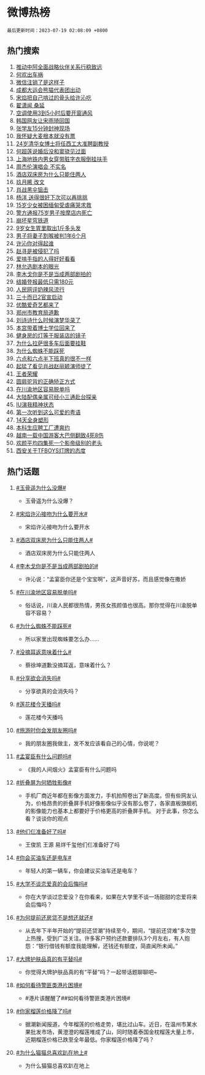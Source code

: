 # 微博热榜

`最后更新时间：2023-07-19 02:08:09 +0800`

## 热门搜索

1. [推动中阿全面战略伙伴关系行稳致远](https://m.weibo.cn/search?containerid=100103type%3D1%26t%3D10%26q%3D%23%E6%8E%A8%E5%8A%A8%E4%B8%AD%E9%98%BF%E5%85%A8%E9%9D%A2%E6%88%98%E7%95%A5%E4%BC%99%E4%BC%B4%E5%85%B3%E7%B3%BB%E8%A1%8C%E7%A8%B3%E8%87%B4%E8%BF%9C%23&stream_entry_id=51&isnewpage=1&extparam=seat%3D1%26filter_type%3Drealtimehot%26cate%3D10103%26dgr%3D0%26stream_entry_id%3D51%26pos%3D0%26c_type%3D51%26display_time%3D1689703686%26pre_seqid%3D1689703686322027169139&luicode=10000011&lfid=106003type%253D25%2526t%253D3%2526disable_hot%253D1%2526filter_type%253Drealtimehot)
1. [何欢出车祸](https://m.weibo.cn/search?containerid=100103type%3D1%26t%3D10%26q%3D%23%E4%BD%95%E6%AC%A2%E5%87%BA%E8%BD%A6%E7%A5%B8%23&stream_entry_id=31&isnewpage=1&extparam=seat%3D1%26lcate%3D5001%26realpos%3D1%26c_type%3D31%26filter_type%3Drealtimehot%26dgr%3D0%26q%3D%2523%25E4%25BD%2595%25E6%25AC%25A2%25E5%2587%25BA%25E8%25BD%25A6%25E7%25A5%25B8%2523%26pos%3D0%26band_rank%3D1%26stream_entry_id%3D31%26cate%3D5001%26flag%3D2%26display_time%3D1689703686%26pre_seqid%3D1689703686322027169139&luicode=10000011&lfid=106003type%253D25%2526t%253D3%2526disable_hot%253D1%2526filter_type%253Drealtimehot)
1. [微信注销了是这样子](https://m.weibo.cn/search?containerid=100103type%3D1%26t%3D10%26q%3D%23%E5%BE%AE%E4%BF%A1%E6%B3%A8%E9%94%80%E4%BA%86%E6%98%AF%E8%BF%99%E6%A0%B7%E5%AD%90%23&stream_entry_id=31&isnewpage=1&extparam=seat%3D1%26lcate%3D5001%26realpos%3D2%26c_type%3D31%26filter_type%3Drealtimehot%26dgr%3D0%26q%3D%2523%25E5%25BE%25AE%25E4%25BF%25A1%25E6%25B3%25A8%25E9%2594%2580%25E4%25BA%2586%25E6%2598%25AF%25E8%25BF%2599%25E6%25A0%25B7%25E5%25AD%2590%2523%26pos%3D1%26band_rank%3D2%26stream_entry_id%3D31%26cate%3D5001%26flag%3D16%26display_time%3D1689703686%26pre_seqid%3D1689703686322027169139&luicode=10000011&lfid=106003type%253D25%2526t%253D3%2526disable_hot%253D1%2526filter_type%253Drealtimehot)
1. [成都大运会熊猫代表团出动](https://m.weibo.cn/search?containerid=100103type%3D1%26t%3D10%26q%3D%23%E6%88%90%E9%83%BD%E5%A4%A7%E8%BF%90%E4%BC%9A%E7%86%8A%E7%8C%AB%E4%BB%A3%E8%A1%A8%E5%9B%A2%E5%87%BA%E5%8A%A8%23&stream_entry_id=31&isnewpage=1&extparam=seat%3D1%26lcate%3D5001%26realpos%3D3%26c_type%3D31%26filter_type%3Drealtimehot%26dgr%3D0%26q%3D%2523%25E6%2588%2590%25E9%2583%25BD%25E5%25A4%25A7%25E8%25BF%2590%25E4%25BC%259A%25E7%2586%258A%25E7%258C%25AB%25E4%25BB%25A3%25E8%25A1%25A8%25E5%259B%25A2%25E5%2587%25BA%25E5%258A%25A8%2523%26pos%3D2%26band_rank%3D3%26stream_entry_id%3D31%26cate%3D5001%26flag%3D0%26display_time%3D1689703686%26pre_seqid%3D1689703686322027169139&luicode=10000011&lfid=106003type%253D25%2526t%253D3%2526disable_hot%253D1%2526filter_type%253Drealtimehot)
1. [宋焰把自己啃过的骨头给许沁吃](https://m.weibo.cn/search?containerid=100103type%3D1%26t%3D10%26q%3D%23%E5%AE%8B%E7%84%B0%E6%8A%8A%E8%87%AA%E5%B7%B1%E5%95%83%E8%BF%87%E7%9A%84%E9%AA%A8%E5%A4%B4%E7%BB%99%E8%AE%B8%E6%B2%81%E5%90%83%23&stream_entry_id=31&isnewpage=1&extparam=seat%3D1%26lcate%3D5001%26realpos%3D4%26c_type%3D31%26filter_type%3Drealtimehot%26dgr%3D0%26q%3D%2523%25E5%25AE%258B%25E7%2584%25B0%25E6%258A%258A%25E8%2587%25AA%25E5%25B7%25B1%25E5%2595%2583%25E8%25BF%2587%25E7%259A%2584%25E9%25AA%25A8%25E5%25A4%25B4%25E7%25BB%2599%25E8%25AE%25B8%25E6%25B2%2581%25E5%2590%2583%2523%26pos%3D3%26band_rank%3D4%26stream_entry_id%3D31%26cate%3D5001%26flag%3D0%26display_time%3D1689703686%26pre_seqid%3D1689703686322027169139&luicode=10000011&lfid=106003type%253D25%2526t%253D3%2526disable_hot%253D1%2526filter_type%253Drealtimehot)
1. [翟潇闻 桑延](https://m.weibo.cn/search?containerid=100103type%3D1%26t%3D10%26q%3D%E7%BF%9F%E6%BD%87%E9%97%BB+%E6%A1%91%E5%BB%B6&stream_entry_id=31&isnewpage=1&extparam=seat%3D1%26lcate%3D5001%26realpos%3D5%26c_type%3D31%26filter_type%3Drealtimehot%26dgr%3D0%26q%3D%25E7%25BF%259F%25E6%25BD%2587%25E9%2597%25BB%2520%25E6%25A1%2591%25E5%25BB%25B6%26pos%3D4%26band_rank%3D5%26stream_entry_id%3D31%26cate%3D5001%26flag%3D2%26display_time%3D1689703686%26pre_seqid%3D1689703686322027169139&luicode=10000011&lfid=106003type%253D25%2526t%253D3%2526disable_hot%253D1%2526filter_type%253Drealtimehot)
1. [空调使用3到5小时后要开窗通风](https://m.weibo.cn/search?containerid=100103type%3D1%26t%3D10%26q%3D%23%E7%A9%BA%E8%B0%83%E4%BD%BF%E7%94%A83%E5%88%B05%E5%B0%8F%E6%97%B6%E5%90%8E%E8%A6%81%E5%BC%80%E7%AA%97%E9%80%9A%E9%A3%8E%23&stream_entry_id=31&isnewpage=1&extparam=seat%3D1%26lcate%3D5001%26realpos%3D6%26c_type%3D31%26filter_type%3Drealtimehot%26dgr%3D0%26q%3D%2523%25E7%25A9%25BA%25E8%25B0%2583%25E4%25BD%25BF%25E7%2594%25A83%25E5%2588%25B05%25E5%25B0%258F%25E6%2597%25B6%25E5%2590%258E%25E8%25A6%2581%25E5%25BC%2580%25E7%25AA%2597%25E9%2580%259A%25E9%25A3%258E%2523%26pos%3D5%26band_rank%3D6%26stream_entry_id%3D31%26cate%3D5001%26flag%3D0%26display_time%3D1689703686%26pre_seqid%3D1689703686322027169139&luicode=10000011&lfid=106003type%253D25%2526t%253D3%2526disable_hot%253D1%2526filter_type%253Drealtimehot)
1. [韩国网友让宋雨琦回国](https://m.weibo.cn/search?containerid=100103type%3D1%26t%3D10%26q%3D%23%E9%9F%A9%E5%9B%BD%E7%BD%91%E5%8F%8B%E8%AE%A9%E5%AE%8B%E9%9B%A8%E7%90%A6%E5%9B%9E%E5%9B%BD%23&stream_entry_id=31&isnewpage=1&extparam=seat%3D1%26lcate%3D5001%26realpos%3D7%26c_type%3D31%26filter_type%3Drealtimehot%26dgr%3D0%26q%3D%2523%25E9%259F%25A9%25E5%259B%25BD%25E7%25BD%2591%25E5%258F%258B%25E8%25AE%25A9%25E5%25AE%258B%25E9%259B%25A8%25E7%2590%25A6%25E5%259B%259E%25E5%259B%25BD%2523%26pos%3D6%26band_rank%3D7%26stream_entry_id%3D31%26cate%3D5001%26flag%3D0%26display_time%3D1689703686%26pre_seqid%3D1689703686322027169139&luicode=10000011&lfid=106003type%253D25%2526t%253D3%2526disable_hot%253D1%2526filter_type%253Drealtimehot)
1. [张学友15分钟封神现场](https://m.weibo.cn/search?containerid=100103type%3D1%26t%3D10%26q%3D%E5%BC%A0%E5%AD%A6%E5%8F%8B15%E5%88%86%E9%92%9F%E5%B0%81%E7%A5%9E%E7%8E%B0%E5%9C%BA&stream_entry_id=31&isnewpage=1&extparam=seat%3D1%26lcate%3D5001%26realpos%3D8%26c_type%3D31%26filter_type%3Drealtimehot%26dgr%3D0%26q%3D%25E5%25BC%25A0%25E5%25AD%25A6%25E5%258F%258B15%25E5%2588%2586%25E9%2592%259F%25E5%25B0%2581%25E7%25A5%259E%25E7%258E%25B0%25E5%259C%25BA%26pos%3D7%26band_rank%3D8%26stream_entry_id%3D31%26cate%3D5001%26flag%3D0%26display_time%3D1689703686%26pre_seqid%3D1689703686322027169139&luicode=10000011&lfid=106003type%253D25%2526t%253D3%2526disable_hot%253D1%2526filter_type%253Drealtimehot)
1. [我怀疑大麦根本就没有票](https://m.weibo.cn/search?containerid=100103type%3D1%26t%3D10%26q%3D%23%E6%88%91%E6%80%80%E7%96%91%E5%A4%A7%E9%BA%A6%E6%A0%B9%E6%9C%AC%E5%B0%B1%E6%B2%A1%E6%9C%89%E7%A5%A8%23&stream_entry_id=31&isnewpage=1&extparam=seat%3D1%26lcate%3D5001%26realpos%3D9%26c_type%3D31%26filter_type%3Drealtimehot%26dgr%3D0%26q%3D%2523%25E6%2588%2591%25E6%2580%2580%25E7%2596%2591%25E5%25A4%25A7%25E9%25BA%25A6%25E6%25A0%25B9%25E6%259C%25AC%25E5%25B0%25B1%25E6%25B2%25A1%25E6%259C%2589%25E7%25A5%25A8%2523%26pos%3D8%26band_rank%3D9%26stream_entry_id%3D31%26cate%3D5001%26flag%3D0%26display_time%3D1689703686%26pre_seqid%3D1689703686322027169139&luicode=10000011&lfid=106003type%253D25%2526t%253D3%2526disable_hot%253D1%2526filter_type%253Drealtimehot)
1. [24岁清华女博士将任西工大准聘副教授](https://m.weibo.cn/search?containerid=100103type%3D1%26t%3D10%26q%3D%2324%E5%B2%81%E6%B8%85%E5%8D%8E%E5%A5%B3%E5%8D%9A%E5%A3%AB%E5%B0%86%E4%BB%BB%E8%A5%BF%E5%B7%A5%E5%A4%A7%E5%87%86%E8%81%98%E5%89%AF%E6%95%99%E6%8E%88%23&stream_entry_id=31&isnewpage=1&extparam=seat%3D1%26lcate%3D5001%26realpos%3D10%26c_type%3D31%26filter_type%3Drealtimehot%26dgr%3D0%26q%3D%252324%25E5%25B2%2581%25E6%25B8%2585%25E5%258D%258E%25E5%25A5%25B3%25E5%258D%259A%25E5%25A3%25AB%25E5%25B0%2586%25E4%25BB%25BB%25E8%25A5%25BF%25E5%25B7%25A5%25E5%25A4%25A7%25E5%2587%2586%25E8%2581%2598%25E5%2589%25AF%25E6%2595%2599%25E6%258E%2588%2523%26pos%3D9%26band_rank%3D10%26stream_entry_id%3D31%26cate%3D5001%26flag%3D0%26display_time%3D1689703686%26pre_seqid%3D1689703686322027169139&luicode=10000011&lfid=106003type%253D25%2526t%253D3%2526disable_hot%253D1%2526filter_type%253Drealtimehot)
1. [何超莲说婚后没和窦骁见过面](https://m.weibo.cn/search?containerid=100103type%3D1%26t%3D10%26q%3D%23%E4%BD%95%E8%B6%85%E8%8E%B2%E8%AF%B4%E5%A9%9A%E5%90%8E%E6%B2%A1%E5%92%8C%E7%AA%A6%E9%AA%81%E8%A7%81%E8%BF%87%E9%9D%A2%23&stream_entry_id=31&isnewpage=1&extparam=seat%3D1%26lcate%3D5001%26realpos%3D11%26c_type%3D31%26filter_type%3Drealtimehot%26dgr%3D0%26q%3D%2523%25E4%25BD%2595%25E8%25B6%2585%25E8%258E%25B2%25E8%25AF%25B4%25E5%25A9%259A%25E5%2590%258E%25E6%25B2%25A1%25E5%2592%258C%25E7%25AA%25A6%25E9%25AA%2581%25E8%25A7%2581%25E8%25BF%2587%25E9%259D%25A2%2523%26pos%3D10%26band_rank%3D11%26stream_entry_id%3D31%26cate%3D5001%26flag%3D2%26display_time%3D1689703686%26pre_seqid%3D1689703686322027169139&luicode=10000011&lfid=106003type%253D25%2526t%253D3%2526disable_hot%253D1%2526filter_type%253Drealtimehot)
1. [上海地铁内男女穿带脏字衣服倒挂扶手](https://m.weibo.cn/search?containerid=100103type%3D1%26t%3D10%26q%3D%23%E4%B8%8A%E6%B5%B7%E5%9C%B0%E9%93%81%E5%86%85%E7%94%B7%E5%A5%B3%E7%A9%BF%E5%B8%A6%E8%84%8F%E5%AD%97%E8%A1%A3%E6%9C%8D%E5%80%92%E6%8C%82%E6%89%B6%E6%89%8B%23&stream_entry_id=31&isnewpage=1&extparam=seat%3D1%26lcate%3D5001%26realpos%3D12%26c_type%3D31%26filter_type%3Drealtimehot%26dgr%3D0%26q%3D%2523%25E4%25B8%258A%25E6%25B5%25B7%25E5%259C%25B0%25E9%2593%2581%25E5%2586%2585%25E7%2594%25B7%25E5%25A5%25B3%25E7%25A9%25BF%25E5%25B8%25A6%25E8%2584%258F%25E5%25AD%2597%25E8%25A1%25A3%25E6%259C%258D%25E5%2580%2592%25E6%258C%2582%25E6%2589%25B6%25E6%2589%258B%2523%26pos%3D11%26band_rank%3D12%26stream_entry_id%3D31%26cate%3D5001%26flag%3D2%26display_time%3D1689703686%26pre_seqid%3D1689703686322027169139&luicode=10000011&lfid=106003type%253D25%2526t%253D3%2526disable_hot%253D1%2526filter_type%253Drealtimehot)
1. [周杰伦演唱会 不实名](https://m.weibo.cn/search?containerid=100103type%3D1%26t%3D10%26q%3D%E5%91%A8%E6%9D%B0%E4%BC%A6%E6%BC%94%E5%94%B1%E4%BC%9A+%E4%B8%8D%E5%AE%9E%E5%90%8D&stream_entry_id=31&isnewpage=1&extparam=seat%3D1%26lcate%3D5001%26realpos%3D13%26c_type%3D31%26filter_type%3Drealtimehot%26dgr%3D0%26q%3D%25E5%2591%25A8%25E6%259D%25B0%25E4%25BC%25A6%25E6%25BC%2594%25E5%2594%25B1%25E4%25BC%259A%2520%25E4%25B8%258D%25E5%25AE%259E%25E5%2590%258D%26pos%3D12%26band_rank%3D13%26stream_entry_id%3D31%26cate%3D5001%26flag%3D0%26display_time%3D1689703686%26pre_seqid%3D1689703686322027169139&luicode=10000011&lfid=106003type%253D25%2526t%253D3%2526disable_hot%253D1%2526filter_type%253Drealtimehot)
1. [酒店双床房为什么只能住两人](https://m.weibo.cn/search?containerid=100103type%3D1%26t%3D10%26q%3D%23%E9%85%92%E5%BA%97%E5%8F%8C%E5%BA%8A%E6%88%BF%E4%B8%BA%E4%BB%80%E4%B9%88%E5%8F%AA%E8%83%BD%E4%BD%8F%E4%B8%A4%E4%BA%BA%23&stream_entry_id=31&isnewpage=1&extparam=seat%3D1%26lcate%3D5001%26realpos%3D14%26c_type%3D31%26filter_type%3Drealtimehot%26dgr%3D0%26q%3D%2523%25E9%2585%2592%25E5%25BA%2597%25E5%258F%258C%25E5%25BA%258A%25E6%2588%25BF%25E4%25B8%25BA%25E4%25BB%2580%25E4%25B9%2588%25E5%258F%25AA%25E8%2583%25BD%25E4%25BD%258F%25E4%25B8%25A4%25E4%25BA%25BA%2523%26pos%3D13%26band_rank%3D14%26stream_entry_id%3D31%26cate%3D5001%26flag%3D0%26display_time%3D1689703686%26pre_seqid%3D1689703686322027169139&luicode=10000011&lfid=106003type%253D25%2526t%253D3%2526disable_hot%253D1%2526filter_type%253Drealtimehot)
1. [玖月晞 改文](https://m.weibo.cn/search?containerid=100103type%3D1%26t%3D10%26q%3D%E7%8E%96%E6%9C%88%E6%99%9E+%E6%94%B9%E6%96%87&stream_entry_id=31&isnewpage=1&extparam=seat%3D1%26lcate%3D5001%26realpos%3D15%26c_type%3D31%26filter_type%3Drealtimehot%26dgr%3D0%26q%3D%25E7%258E%2596%25E6%259C%2588%25E6%2599%259E%2520%25E6%2594%25B9%25E6%2596%2587%26pos%3D14%26band_rank%3D15%26stream_entry_id%3D31%26cate%3D5001%26flag%3D0%26display_time%3D1689703686%26pre_seqid%3D1689703686322027169139&luicode=10000011&lfid=106003type%253D25%2526t%253D3%2526disable_hot%253D1%2526filter_type%253Drealtimehot)
1. [肖战黑伞狙击](https://m.weibo.cn/search?containerid=100103type%3D1%26t%3D10%26q%3D%23%E8%82%96%E6%88%98%E9%BB%91%E4%BC%9E%E7%8B%99%E5%87%BB%23&stream_entry_id=31&isnewpage=1&extparam=seat%3D1%26lcate%3D5001%26realpos%3D16%26c_type%3D31%26filter_type%3Drealtimehot%26dgr%3D0%26q%3D%2523%25E8%2582%2596%25E6%2588%2598%25E9%25BB%2591%25E4%25BC%259E%25E7%258B%2599%25E5%2587%25BB%2523%26pos%3D15%26band_rank%3D16%26stream_entry_id%3D31%26cate%3D5001%26flag%3D1%26display_time%3D1689703686%26pre_seqid%3D1689703686322027169139&luicode=10000011&lfid=106003type%253D25%2526t%253D3%2526disable_hot%253D1%2526filter_type%253Drealtimehot)
1. [杨洋 送得很好下次可以再挑挑](https://m.weibo.cn/search?containerid=100103type%3D1%26t%3D10%26q%3D%E6%9D%A8%E6%B4%8B+%E9%80%81%E5%BE%97%E5%BE%88%E5%A5%BD%E4%B8%8B%E6%AC%A1%E5%8F%AF%E4%BB%A5%E5%86%8D%E6%8C%91%E6%8C%91&stream_entry_id=31&isnewpage=1&extparam=seat%3D1%26lcate%3D5001%26realpos%3D17%26c_type%3D31%26filter_type%3Drealtimehot%26dgr%3D0%26q%3D%25E6%259D%25A8%25E6%25B4%258B%2520%25E9%2580%2581%25E5%25BE%2597%25E5%25BE%2588%25E5%25A5%25BD%25E4%25B8%258B%25E6%25AC%25A1%25E5%258F%25AF%25E4%25BB%25A5%25E5%2586%258D%25E6%258C%2591%25E6%258C%2591%26pos%3D16%26band_rank%3D17%26stream_entry_id%3D31%26cate%3D5001%26flag%3D0%26display_time%3D1689703686%26pre_seqid%3D1689703686322027169139&luicode=10000011&lfid=106003type%253D25%2526t%253D3%2526disable_hot%253D1%2526filter_type%253Drealtimehot)
1. [15岁少女被困缅甸受虐痛哭求救](https://m.weibo.cn/search?containerid=100103type%3D1%26t%3D10%26q%3D%2315%E5%B2%81%E5%B0%91%E5%A5%B3%E8%A2%AB%E5%9B%B0%E7%BC%85%E7%94%B8%E5%8F%97%E8%99%90%E7%97%9B%E5%93%AD%E6%B1%82%E6%95%91%23&stream_entry_id=31&isnewpage=1&extparam=seat%3D1%26lcate%3D5001%26realpos%3D18%26c_type%3D31%26filter_type%3Drealtimehot%26dgr%3D0%26q%3D%252315%25E5%25B2%2581%25E5%25B0%2591%25E5%25A5%25B3%25E8%25A2%25AB%25E5%259B%25B0%25E7%25BC%2585%25E7%2594%25B8%25E5%258F%2597%25E8%2599%2590%25E7%2597%259B%25E5%2593%25AD%25E6%25B1%2582%25E6%2595%2591%2523%26pos%3D17%26band_rank%3D18%26stream_entry_id%3D31%26cate%3D5001%26flag%3D0%26display_time%3D1689703686%26pre_seqid%3D1689703686322027169139&luicode=10000011&lfid=106003type%253D25%2526t%253D3%2526disable_hot%253D1%2526filter_type%253Drealtimehot)
1. [警方通报75岁男子按摩店内死亡](https://m.weibo.cn/search?containerid=100103type%3D1%26t%3D10%26q%3D%23%E8%AD%A6%E6%96%B9%E9%80%9A%E6%8A%A575%E5%B2%81%E7%94%B7%E5%AD%90%E6%8C%89%E6%91%A9%E5%BA%97%E5%86%85%E6%AD%BB%E4%BA%A1%23&stream_entry_id=31&isnewpage=1&extparam=seat%3D1%26lcate%3D5001%26realpos%3D19%26c_type%3D31%26filter_type%3Drealtimehot%26dgr%3D0%26q%3D%2523%25E8%25AD%25A6%25E6%2596%25B9%25E9%2580%259A%25E6%258A%25A575%25E5%25B2%2581%25E7%2594%25B7%25E5%25AD%2590%25E6%258C%2589%25E6%2591%25A9%25E5%25BA%2597%25E5%2586%2585%25E6%25AD%25BB%25E4%25BA%25A1%2523%26pos%3D18%26band_rank%3D19%26stream_entry_id%3D31%26cate%3D5001%26flag%3D0%26display_time%3D1689703686%26pre_seqid%3D1689703686322027169139&luicode=10000011&lfid=106003type%253D25%2526t%253D3%2526disable_hot%253D1%2526filter_type%253Drealtimehot)
1. [崩坏星穹铁道](https://m.weibo.cn/search?containerid=100103type%3D1%26t%3D10%26q%3D%23%E5%B4%A9%E5%9D%8F%E6%98%9F%E7%A9%B9%E9%93%81%E9%81%93%23&stream_entry_id=31&isnewpage=1&extparam=seat%3D1%26lcate%3D5001%26realpos%3D20%26c_type%3D31%26filter_type%3Drealtimehot%26dgr%3D0%26q%3D%2523%25E5%25B4%25A9%25E5%259D%258F%25E6%2598%259F%25E7%25A9%25B9%25E9%2593%2581%25E9%2581%2593%2523%26pos%3D19%26band_rank%3D20%26stream_entry_id%3D31%26cate%3D5001%26flag%3D0%26display_time%3D1689703686%26pre_seqid%3D1689703686322027169139&luicode=10000011&lfid=106003type%253D25%2526t%253D3%2526disable_hot%253D1%2526filter_type%253Drealtimehot)
1. [9岁女生胃里取出1斤多头发](https://m.weibo.cn/search?containerid=100103type%3D1%26t%3D10%26q%3D%239%E5%B2%81%E5%A5%B3%E7%94%9F%E8%83%83%E9%87%8C%E5%8F%96%E5%87%BA1%E6%96%A4%E5%A4%9A%E5%A4%B4%E5%8F%91%23&stream_entry_id=31&isnewpage=1&extparam=seat%3D1%26lcate%3D5001%26realpos%3D21%26c_type%3D31%26filter_type%3Drealtimehot%26dgr%3D0%26q%3D%25239%25E5%25B2%2581%25E5%25A5%25B3%25E7%2594%259F%25E8%2583%2583%25E9%2587%258C%25E5%258F%2596%25E5%2587%25BA1%25E6%2596%25A4%25E5%25A4%259A%25E5%25A4%25B4%25E5%258F%2591%2523%26pos%3D20%26band_rank%3D21%26stream_entry_id%3D31%26cate%3D5001%26flag%3D0%26display_time%3D1689703686%26pre_seqid%3D1689703686322027169139&luicode=10000011&lfid=106003type%253D25%2526t%253D3%2526disable_hot%253D1%2526filter_type%253Drealtimehot)
1. [男子将妻子割喉被判1年6个月](https://m.weibo.cn/search?containerid=100103type%3D1%26t%3D10%26q%3D%23%E7%94%B7%E5%AD%90%E5%B0%86%E5%A6%BB%E5%AD%90%E5%89%B2%E5%96%89%E8%A2%AB%E5%88%A41%E5%B9%B46%E4%B8%AA%E6%9C%88%23&stream_entry_id=31&isnewpage=1&extparam=seat%3D1%26lcate%3D5001%26realpos%3D22%26c_type%3D31%26filter_type%3Drealtimehot%26dgr%3D0%26q%3D%2523%25E7%2594%25B7%25E5%25AD%2590%25E5%25B0%2586%25E5%25A6%25BB%25E5%25AD%2590%25E5%2589%25B2%25E5%2596%2589%25E8%25A2%25AB%25E5%2588%25A41%25E5%25B9%25B46%25E4%25B8%25AA%25E6%259C%2588%2523%26pos%3D21%26band_rank%3D22%26stream_entry_id%3D31%26cate%3D5001%26flag%3D0%26display_time%3D1689703686%26pre_seqid%3D1689703686322027169139&luicode=10000011&lfid=106003type%253D25%2526t%253D3%2526disable_hot%253D1%2526filter_type%253Drealtimehot)
1. [许沁你对得起谁](https://m.weibo.cn/search?containerid=100103type%3D1%26t%3D10%26q%3D%23%E8%AE%B8%E6%B2%81%E4%BD%A0%E5%AF%B9%E5%BE%97%E8%B5%B7%E8%B0%81%23&stream_entry_id=31&isnewpage=1&extparam=seat%3D1%26lcate%3D5001%26realpos%3D23%26c_type%3D31%26filter_type%3Drealtimehot%26dgr%3D0%26q%3D%2523%25E8%25AE%25B8%25E6%25B2%2581%25E4%25BD%25A0%25E5%25AF%25B9%25E5%25BE%2597%25E8%25B5%25B7%25E8%25B0%2581%2523%26pos%3D22%26band_rank%3D23%26stream_entry_id%3D31%26cate%3D5001%26flag%3D0%26display_time%3D1689703686%26pre_seqid%3D1689703686322027169139&luicode=10000011&lfid=106003type%253D25%2526t%253D3%2526disable_hot%253D1%2526filter_type%253Drealtimehot)
1. [赵寻是被侵犯了吗](https://m.weibo.cn/search?containerid=100103type%3D1%26t%3D10%26q%3D%23%E8%B5%B5%E5%AF%BB%E6%98%AF%E8%A2%AB%E4%BE%B5%E7%8A%AF%E4%BA%86%E5%90%97%23&stream_entry_id=31&isnewpage=1&extparam=seat%3D1%26lcate%3D5001%26realpos%3D24%26c_type%3D31%26filter_type%3Drealtimehot%26dgr%3D0%26q%3D%2523%25E8%25B5%25B5%25E5%25AF%25BB%25E6%2598%25AF%25E8%25A2%25AB%25E4%25BE%25B5%25E7%258A%25AF%25E4%25BA%2586%25E5%2590%2597%2523%26pos%3D23%26band_rank%3D24%26stream_entry_id%3D31%26cate%3D5001%26flag%3D0%26display_time%3D1689703686%26pre_seqid%3D1689703686322027169139&luicode=10000011&lfid=106003type%253D25%2526t%253D3%2526disable_hot%253D1%2526filter_type%253Drealtimehot)
1. [爱啃手指的人得好好看看](https://m.weibo.cn/search?containerid=100103type%3D1%26t%3D10%26q%3D%E7%88%B1%E5%95%83%E6%89%8B%E6%8C%87%E7%9A%84%E4%BA%BA%E5%BE%97%E5%A5%BD%E5%A5%BD%E7%9C%8B%E7%9C%8B&stream_entry_id=31&isnewpage=1&extparam=seat%3D1%26lcate%3D5001%26realpos%3D25%26c_type%3D31%26filter_type%3Drealtimehot%26dgr%3D0%26q%3D%25E7%2588%25B1%25E5%2595%2583%25E6%2589%258B%25E6%258C%2587%25E7%259A%2584%25E4%25BA%25BA%25E5%25BE%2597%25E5%25A5%25BD%25E5%25A5%25BD%25E7%259C%258B%25E7%259C%258B%26pos%3D24%26band_rank%3D25%26stream_entry_id%3D31%26cate%3D5001%26flag%3D0%26display_time%3D1689703686%26pre_seqid%3D1689703686322027169139&luicode=10000011&lfid=106003type%253D25%2526t%253D3%2526disable_hot%253D1%2526filter_type%253Drealtimehot)
1. [林允选剧本的眼光](https://m.weibo.cn/search?containerid=100103type%3D1%26t%3D10%26q%3D%23%E6%9E%97%E5%85%81%E9%80%89%E5%89%A7%E6%9C%AC%E7%9A%84%E7%9C%BC%E5%85%89%23&stream_entry_id=31&isnewpage=1&extparam=seat%3D1%26lcate%3D5001%26realpos%3D26%26c_type%3D31%26filter_type%3Drealtimehot%26dgr%3D0%26q%3D%2523%25E6%259E%2597%25E5%2585%2581%25E9%2580%2589%25E5%2589%25A7%25E6%259C%25AC%25E7%259A%2584%25E7%259C%25BC%25E5%2585%2589%2523%26pos%3D25%26band_rank%3D26%26stream_entry_id%3D31%26cate%3D5001%26flag%3D1%26display_time%3D1689703686%26pre_seqid%3D1689703686322027169139&luicode=10000011&lfid=106003type%253D25%2526t%253D3%2526disable_hot%253D1%2526filter_type%253Drealtimehot)
1. [李木戈你是不是当成两部剧拍的](https://m.weibo.cn/search?containerid=100103type%3D1%26t%3D10%26q%3D%23%E6%9D%8E%E6%9C%A8%E6%88%88%E4%BD%A0%E6%98%AF%E4%B8%8D%E6%98%AF%E5%BD%93%E6%88%90%E4%B8%A4%E9%83%A8%E5%89%A7%E6%8B%8D%E7%9A%84%23&stream_entry_id=31&isnewpage=1&extparam=seat%3D1%26lcate%3D5001%26realpos%3D27%26c_type%3D31%26filter_type%3Drealtimehot%26dgr%3D0%26q%3D%2523%25E6%259D%258E%25E6%259C%25A8%25E6%2588%2588%25E4%25BD%25A0%25E6%2598%25AF%25E4%25B8%258D%25E6%2598%25AF%25E5%25BD%2593%25E6%2588%2590%25E4%25B8%25A4%25E9%2583%25A8%25E5%2589%25A7%25E6%258B%258D%25E7%259A%2584%2523%26pos%3D26%26band_rank%3D27%26stream_entry_id%3D31%26cate%3D5001%26flag%3D0%26display_time%3D1689703686%26pre_seqid%3D1689703686322027169139&luicode=10000011&lfid=106003type%253D25%2526t%253D3%2526disable_hot%253D1%2526filter_type%253Drealtimehot)
1. [结婚登报最低只需180元](https://m.weibo.cn/search?containerid=100103type%3D1%26t%3D10%26q%3D%23%E7%BB%93%E5%A9%9A%E7%99%BB%E6%8A%A5%E6%9C%80%E4%BD%8E%E5%8F%AA%E9%9C%80180%E5%85%83%23&stream_entry_id=31&isnewpage=1&extparam=seat%3D1%26lcate%3D5001%26realpos%3D28%26c_type%3D31%26filter_type%3Drealtimehot%26dgr%3D0%26q%3D%2523%25E7%25BB%2593%25E5%25A9%259A%25E7%2599%25BB%25E6%258A%25A5%25E6%259C%2580%25E4%25BD%258E%25E5%258F%25AA%25E9%259C%2580180%25E5%2585%2583%2523%26pos%3D27%26band_rank%3D28%26stream_entry_id%3D31%26cate%3D5001%26flag%3D0%26display_time%3D1689703686%26pre_seqid%3D1689703686322027169139&luicode=10000011&lfid=106003type%253D25%2526t%253D3%2526disable_hot%253D1%2526filter_type%253Drealtimehot)
1. [人民网评奶辣风流行](https://m.weibo.cn/search?containerid=100103type%3D1%26t%3D10%26q%3D%23%E4%BA%BA%E6%B0%91%E7%BD%91%E8%AF%84%E5%A5%B6%E8%BE%A3%E9%A3%8E%E6%B5%81%E8%A1%8C%23&stream_entry_id=31&isnewpage=1&extparam=seat%3D1%26lcate%3D5001%26realpos%3D29%26c_type%3D31%26filter_type%3Drealtimehot%26dgr%3D0%26q%3D%2523%25E4%25BA%25BA%25E6%25B0%2591%25E7%25BD%2591%25E8%25AF%2584%25E5%25A5%25B6%25E8%25BE%25A3%25E9%25A3%258E%25E6%25B5%2581%25E8%25A1%258C%2523%26pos%3D28%26band_rank%3D29%26stream_entry_id%3D31%26cate%3D5001%26flag%3D0%26display_time%3D1689703686%26pre_seqid%3D1689703686322027169139&luicode=10000011&lfid=106003type%253D25%2526t%253D3%2526disable_hot%253D1%2526filter_type%253Drealtimehot)
1. [三十而已2官宣启动](https://m.weibo.cn/search?containerid=100103type%3D1%26t%3D10%26q%3D%23%E4%B8%89%E5%8D%81%E8%80%8C%E5%B7%B22%E5%AE%98%E5%AE%A3%E5%90%AF%E5%8A%A8%23&stream_entry_id=31&isnewpage=1&extparam=seat%3D1%26lcate%3D5001%26realpos%3D30%26c_type%3D31%26filter_type%3Drealtimehot%26dgr%3D0%26q%3D%2523%25E4%25B8%2589%25E5%258D%2581%25E8%2580%258C%25E5%25B7%25B22%25E5%25AE%2598%25E5%25AE%25A3%25E5%2590%25AF%25E5%258A%25A8%2523%26pos%3D29%26band_rank%3D30%26stream_entry_id%3D31%26cate%3D5001%26flag%3D0%26display_time%3D1689703686%26pre_seqid%3D1689703686322027169139&luicode=10000011&lfid=106003type%253D25%2526t%253D3%2526disable_hot%253D1%2526filter_type%253Drealtimehot)
1. [优酷爱奇艺都来了](https://m.weibo.cn/search?containerid=100103type%3D1%26t%3D10%26q%3D%23%E4%BC%98%E9%85%B7%E7%88%B1%E5%A5%87%E8%89%BA%E9%83%BD%E6%9D%A5%E4%BA%86%23&stream_entry_id=31&isnewpage=1&extparam=seat%3D1%26lcate%3D5001%26realpos%3D31%26c_type%3D31%26filter_type%3Drealtimehot%26dgr%3D0%26q%3D%2523%25E4%25BC%2598%25E9%2585%25B7%25E7%2588%25B1%25E5%25A5%2587%25E8%2589%25BA%25E9%2583%25BD%25E6%259D%25A5%25E4%25BA%2586%2523%26pos%3D30%26band_rank%3D31%26stream_entry_id%3D31%26cate%3D5001%26flag%3D0%26display_time%3D1689703686%26pre_seqid%3D1689703686322027169139&luicode=10000011&lfid=106003type%253D25%2526t%253D3%2526disable_hot%253D1%2526filter_type%253Drealtimehot)
1. [郑州市教育局道歉](https://m.weibo.cn/search?containerid=100103type%3D1%26t%3D10%26q%3D%23%E9%83%91%E5%B7%9E%E5%B8%82%E6%95%99%E8%82%B2%E5%B1%80%E9%81%93%E6%AD%89%23&stream_entry_id=31&isnewpage=1&extparam=seat%3D1%26lcate%3D5001%26realpos%3D32%26c_type%3D31%26filter_type%3Drealtimehot%26dgr%3D0%26q%3D%2523%25E9%2583%2591%25E5%25B7%259E%25E5%25B8%2582%25E6%2595%2599%25E8%2582%25B2%25E5%25B1%2580%25E9%2581%2593%25E6%25AD%2589%2523%26pos%3D31%26band_rank%3D32%26stream_entry_id%3D31%26cate%3D5001%26flag%3D0%26display_time%3D1689703686%26pre_seqid%3D1689703686322027169139&luicode=10000011&lfid=106003type%253D25%2526t%253D3%2526disable_hot%253D1%2526filter_type%253Drealtimehot)
1. [刘诗诗什么时候演梦华录了](https://m.weibo.cn/search?containerid=100103type%3D1%26t%3D10%26q%3D%23%E5%88%98%E8%AF%97%E8%AF%97%E4%BB%80%E4%B9%88%E6%97%B6%E5%80%99%E6%BC%94%E6%A2%A6%E5%8D%8E%E5%BD%95%E4%BA%86%23&stream_entry_id=31&isnewpage=1&extparam=seat%3D1%26lcate%3D5001%26realpos%3D33%26c_type%3D31%26filter_type%3Drealtimehot%26dgr%3D0%26q%3D%2523%25E5%2588%2598%25E8%25AF%2597%25E8%25AF%2597%25E4%25BB%2580%25E4%25B9%2588%25E6%2597%25B6%25E5%2580%2599%25E6%25BC%2594%25E6%25A2%25A6%25E5%258D%258E%25E5%25BD%2595%25E4%25BA%2586%2523%26pos%3D32%26band_rank%3D33%26stream_entry_id%3D31%26cate%3D5001%26flag%3D0%26display_time%3D1689703686%26pre_seqid%3D1689703686322027169139&luicode=10000011&lfid=106003type%253D25%2526t%253D3%2526disable_hot%253D1%2526filter_type%253Drealtimehot)
1. [本宫带着博士学位回来了](https://m.weibo.cn/search?containerid=100103type%3D1%26t%3D10%26q%3D%23%E6%9C%AC%E5%AE%AB%E5%B8%A6%E7%9D%80%E5%8D%9A%E5%A3%AB%E5%AD%A6%E4%BD%8D%E5%9B%9E%E6%9D%A5%E4%BA%86%23&stream_entry_id=31&isnewpage=1&extparam=seat%3D1%26lcate%3D5001%26realpos%3D34%26c_type%3D31%26filter_type%3Drealtimehot%26dgr%3D0%26q%3D%2523%25E6%259C%25AC%25E5%25AE%25AB%25E5%25B8%25A6%25E7%259D%2580%25E5%258D%259A%25E5%25A3%25AB%25E5%25AD%25A6%25E4%25BD%258D%25E5%259B%259E%25E6%259D%25A5%25E4%25BA%2586%2523%26pos%3D33%26band_rank%3D34%26stream_entry_id%3D31%26cate%3D5001%26flag%3D0%26display_time%3D1689703686%26pre_seqid%3D1689703686322027169139&luicode=10000011&lfid=106003type%253D25%2526t%253D3%2526disable_hot%253D1%2526filter_type%253Drealtimehot)
1. [健身房的灯等于服装店的镜子](https://m.weibo.cn/search?containerid=100103type%3D1%26t%3D10%26q%3D%E5%81%A5%E8%BA%AB%E6%88%BF%E7%9A%84%E7%81%AF%E7%AD%89%E4%BA%8E%E6%9C%8D%E8%A3%85%E5%BA%97%E7%9A%84%E9%95%9C%E5%AD%90&stream_entry_id=31&isnewpage=1&extparam=seat%3D1%26lcate%3D5001%26realpos%3D35%26c_type%3D31%26filter_type%3Drealtimehot%26dgr%3D0%26q%3D%25E5%2581%25A5%25E8%25BA%25AB%25E6%2588%25BF%25E7%259A%2584%25E7%2581%25AF%25E7%25AD%2589%25E4%25BA%258E%25E6%259C%258D%25E8%25A3%2585%25E5%25BA%2597%25E7%259A%2584%25E9%2595%259C%25E5%25AD%2590%26pos%3D34%26band_rank%3D35%26stream_entry_id%3D31%26cate%3D5001%26flag%3D1%26display_time%3D1689703686%26pre_seqid%3D1689703686322027169139&luicode=10000011&lfid=106003type%253D25%2526t%253D3%2526disable_hot%253D1%2526filter_type%253Drealtimehot)
1. [为什么拉萨很多车后面要挂鞋](https://m.weibo.cn/search?containerid=100103type%3D1%26t%3D10%26q%3D%23%E4%B8%BA%E4%BB%80%E4%B9%88%E6%8B%89%E8%90%A8%E5%BE%88%E5%A4%9A%E8%BD%A6%E5%90%8E%E9%9D%A2%E8%A6%81%E6%8C%82%E9%9E%8B%23&stream_entry_id=31&isnewpage=1&extparam=seat%3D1%26lcate%3D5001%26realpos%3D36%26c_type%3D31%26filter_type%3Drealtimehot%26dgr%3D0%26q%3D%2523%25E4%25B8%25BA%25E4%25BB%2580%25E4%25B9%2588%25E6%258B%2589%25E8%2590%25A8%25E5%25BE%2588%25E5%25A4%259A%25E8%25BD%25A6%25E5%2590%258E%25E9%259D%25A2%25E8%25A6%2581%25E6%258C%2582%25E9%259E%258B%2523%26pos%3D35%26band_rank%3D36%26stream_entry_id%3D31%26cate%3D5001%26flag%3D0%26display_time%3D1689703686%26pre_seqid%3D1689703686322027169139&luicode=10000011&lfid=106003type%253D25%2526t%253D3%2526disable_hot%253D1%2526filter_type%253Drealtimehot)
1. [为什么蜘蛛不能踩死](https://m.weibo.cn/search?containerid=100103type%3D1%26t%3D10%26q%3D%23%E4%B8%BA%E4%BB%80%E4%B9%88%E8%9C%98%E8%9B%9B%E4%B8%8D%E8%83%BD%E8%B8%A9%E6%AD%BB%23&stream_entry_id=31&isnewpage=1&extparam=seat%3D1%26lcate%3D5001%26realpos%3D37%26c_type%3D31%26filter_type%3Drealtimehot%26dgr%3D0%26q%3D%2523%25E4%25B8%25BA%25E4%25BB%2580%25E4%25B9%2588%25E8%259C%2598%25E8%259B%259B%25E4%25B8%258D%25E8%2583%25BD%25E8%25B8%25A9%25E6%25AD%25BB%2523%26pos%3D36%26band_rank%3D37%26stream_entry_id%3D31%26cate%3D5001%26flag%3D0%26display_time%3D1689703686%26pre_seqid%3D1689703686322027169139&luicode=10000011&lfid=106003type%253D25%2526t%253D3%2526disable_hot%253D1%2526filter_type%253Drealtimehot)
1. [六点和六点半下班真的很不一样](https://m.weibo.cn/search?containerid=100103type%3D1%26t%3D10%26q%3D%23%E5%85%AD%E7%82%B9%E5%92%8C%E5%85%AD%E7%82%B9%E5%8D%8A%E4%B8%8B%E7%8F%AD%E7%9C%9F%E7%9A%84%E5%BE%88%E4%B8%8D%E4%B8%80%E6%A0%B7%23&stream_entry_id=31&isnewpage=1&extparam=seat%3D1%26lcate%3D5001%26realpos%3D38%26c_type%3D31%26filter_type%3Drealtimehot%26dgr%3D0%26q%3D%2523%25E5%2585%25AD%25E7%2582%25B9%25E5%2592%258C%25E5%2585%25AD%25E7%2582%25B9%25E5%258D%258A%25E4%25B8%258B%25E7%258F%25AD%25E7%259C%259F%25E7%259A%2584%25E5%25BE%2588%25E4%25B8%258D%25E4%25B8%2580%25E6%25A0%25B7%2523%26pos%3D37%26band_rank%3D38%26stream_entry_id%3D31%26cate%3D5001%26flag%3D0%26display_time%3D1689703686%26pre_seqid%3D1689703686322027169139&luicode=10000011&lfid=106003type%253D25%2526t%253D3%2526disable_hot%253D1%2526filter_type%253Drealtimehot)
1. [起猛了看见肖战赵丽颖演师徒了](https://m.weibo.cn/search?containerid=100103type%3D1%26t%3D10%26q%3D%23%E8%B5%B7%E7%8C%9B%E4%BA%86%E7%9C%8B%E8%A7%81%E8%82%96%E6%88%98%E8%B5%B5%E4%B8%BD%E9%A2%96%E6%BC%94%E5%B8%88%E5%BE%92%E4%BA%86%23&stream_entry_id=31&isnewpage=1&extparam=seat%3D1%26lcate%3D5001%26realpos%3D39%26c_type%3D31%26filter_type%3Drealtimehot%26dgr%3D0%26q%3D%2523%25E8%25B5%25B7%25E7%258C%259B%25E4%25BA%2586%25E7%259C%258B%25E8%25A7%2581%25E8%2582%2596%25E6%2588%2598%25E8%25B5%25B5%25E4%25B8%25BD%25E9%25A2%2596%25E6%25BC%2594%25E5%25B8%2588%25E5%25BE%2592%25E4%25BA%2586%2523%26pos%3D38%26band_rank%3D39%26stream_entry_id%3D31%26cate%3D5001%26flag%3D0%26display_time%3D1689703686%26pre_seqid%3D1689703686322027169139&luicode=10000011&lfid=106003type%253D25%2526t%253D3%2526disable_hot%253D1%2526filter_type%253Drealtimehot)
1. [王者荣耀](https://m.weibo.cn/search?containerid=100103type%3D1%26t%3D10%26q%3D%E7%8E%8B%E8%80%85%E8%8D%A3%E8%80%80&stream_entry_id=31&isnewpage=1&extparam=seat%3D1%26lcate%3D5001%26realpos%3D40%26c_type%3D31%26filter_type%3Drealtimehot%26dgr%3D0%26q%3D%25E7%258E%258B%25E8%2580%2585%25E8%258D%25A3%25E8%2580%2580%26pos%3D39%26band_rank%3D40%26stream_entry_id%3D31%26cate%3D5001%26flag%3D0%26display_time%3D1689703686%26pre_seqid%3D1689703686322027169139&luicode=10000011&lfid=106003type%253D25%2526t%253D3%2526disable_hot%253D1%2526filter_type%253Drealtimehot)
1. [圆肩驼背的正确矫正方式](https://m.weibo.cn/search?containerid=100103type%3D1%26t%3D10%26q%3D%E5%9C%86%E8%82%A9%E9%A9%BC%E8%83%8C%E7%9A%84%E6%AD%A3%E7%A1%AE%E7%9F%AB%E6%AD%A3%E6%96%B9%E5%BC%8F&stream_entry_id=31&isnewpage=1&extparam=seat%3D1%26lcate%3D5001%26realpos%3D41%26c_type%3D31%26filter_type%3Drealtimehot%26dgr%3D0%26q%3D%25E5%259C%2586%25E8%2582%25A9%25E9%25A9%25BC%25E8%2583%258C%25E7%259A%2584%25E6%25AD%25A3%25E7%25A1%25AE%25E7%259F%25AB%25E6%25AD%25A3%25E6%2596%25B9%25E5%25BC%258F%26pos%3D40%26band_rank%3D41%26stream_entry_id%3D31%26cate%3D5001%26flag%3D0%26display_time%3D1689703686%26pre_seqid%3D1689703686322027169139&luicode=10000011&lfid=106003type%253D25%2526t%253D3%2526disable_hot%253D1%2526filter_type%253Drealtimehot)
1. [在川渝地区容易脱单吗](https://m.weibo.cn/search?containerid=100103type%3D1%26t%3D10%26q%3D%23%E5%9C%A8%E5%B7%9D%E6%B8%9D%E5%9C%B0%E5%8C%BA%E5%AE%B9%E6%98%93%E8%84%B1%E5%8D%95%E5%90%97%23&stream_entry_id=31&isnewpage=1&extparam=seat%3D1%26lcate%3D5001%26realpos%3D42%26c_type%3D31%26filter_type%3Drealtimehot%26dgr%3D0%26q%3D%2523%25E5%259C%25A8%25E5%25B7%259D%25E6%25B8%259D%25E5%259C%25B0%25E5%258C%25BA%25E5%25AE%25B9%25E6%2598%2593%25E8%2584%25B1%25E5%258D%2595%25E5%2590%2597%2523%26pos%3D41%26band_rank%3D42%26stream_entry_id%3D31%26cate%3D5001%26flag%3D0%26display_time%3D1689703686%26pre_seqid%3D1689703686322027169139&luicode=10000011&lfid=106003type%253D25%2526t%253D3%2526disable_hot%253D1%2526filter_type%253Drealtimehot)
1. [大陆配偶亲属可经小三通赴台探亲](https://m.weibo.cn/search?containerid=100103type%3D1%26t%3D10%26q%3D%23%E5%A4%A7%E9%99%86%E9%85%8D%E5%81%B6%E4%BA%B2%E5%B1%9E%E5%8F%AF%E7%BB%8F%E5%B0%8F%E4%B8%89%E9%80%9A%E8%B5%B4%E5%8F%B0%E6%8E%A2%E4%BA%B2%23&stream_entry_id=31&isnewpage=1&extparam=seat%3D1%26lcate%3D5001%26realpos%3D43%26c_type%3D31%26filter_type%3Drealtimehot%26dgr%3D0%26q%3D%2523%25E5%25A4%25A7%25E9%2599%2586%25E9%2585%258D%25E5%2581%25B6%25E4%25BA%25B2%25E5%25B1%259E%25E5%258F%25AF%25E7%25BB%258F%25E5%25B0%258F%25E4%25B8%2589%25E9%2580%259A%25E8%25B5%25B4%25E5%258F%25B0%25E6%258E%25A2%25E4%25BA%25B2%2523%26pos%3D42%26band_rank%3D43%26stream_entry_id%3D31%26cate%3D5001%26flag%3D0%26display_time%3D1689703686%26pre_seqid%3D1689703686322027169139&luicode=10000011&lfid=106003type%253D25%2526t%253D3%2526disable_hot%253D1%2526filter_type%253Drealtimehot)
1. [IU演我精神状态](https://m.weibo.cn/search?containerid=100103type%3D1%26t%3D10%26q%3DIU%E6%BC%94%E6%88%91%E7%B2%BE%E7%A5%9E%E7%8A%B6%E6%80%81&stream_entry_id=31&isnewpage=1&extparam=seat%3D1%26lcate%3D5001%26realpos%3D44%26c_type%3D31%26filter_type%3Drealtimehot%26dgr%3D0%26q%3DIU%25E6%25BC%2594%25E6%2588%2591%25E7%25B2%25BE%25E7%25A5%259E%25E7%258A%25B6%25E6%2580%2581%26pos%3D43%26band_rank%3D44%26stream_entry_id%3D31%26cate%3D5001%26flag%3D0%26display_time%3D1689703686%26pre_seqid%3D1689703686322027169139&luicode=10000011&lfid=106003type%253D25%2526t%253D3%2526disable_hot%253D1%2526filter_type%253Drealtimehot)
1. [第一次听到这么可爱的粤语](https://m.weibo.cn/search?containerid=100103type%3D1%26t%3D10%26q%3D%E7%AC%AC%E4%B8%80%E6%AC%A1%E5%90%AC%E5%88%B0%E8%BF%99%E4%B9%88%E5%8F%AF%E7%88%B1%E7%9A%84%E7%B2%A4%E8%AF%AD&stream_entry_id=31&isnewpage=1&extparam=seat%3D1%26lcate%3D5001%26realpos%3D45%26c_type%3D31%26filter_type%3Drealtimehot%26dgr%3D0%26q%3D%25E7%25AC%25AC%25E4%25B8%2580%25E6%25AC%25A1%25E5%2590%25AC%25E5%2588%25B0%25E8%25BF%2599%25E4%25B9%2588%25E5%258F%25AF%25E7%2588%25B1%25E7%259A%2584%25E7%25B2%25A4%25E8%25AF%25AD%26pos%3D44%26band_rank%3D45%26stream_entry_id%3D31%26cate%3D5001%26flag%3D0%26display_time%3D1689703686%26pre_seqid%3D1689703686322027169139&luicode=10000011&lfid=106003type%253D25%2526t%253D3%2526disable_hot%253D1%2526filter_type%253Drealtimehot)
1. [14天全身塑形](https://m.weibo.cn/search?containerid=100103type%3D1%26t%3D10%26q%3D14%E5%A4%A9%E5%85%A8%E8%BA%AB%E5%A1%91%E5%BD%A2&stream_entry_id=31&isnewpage=1&extparam=seat%3D1%26lcate%3D5001%26realpos%3D46%26c_type%3D31%26filter_type%3Drealtimehot%26dgr%3D0%26q%3D14%25E5%25A4%25A9%25E5%2585%25A8%25E8%25BA%25AB%25E5%25A1%2591%25E5%25BD%25A2%26pos%3D45%26band_rank%3D46%26stream_entry_id%3D31%26cate%3D5001%26flag%3D0%26display_time%3D1689703686%26pre_seqid%3D1689703686322027169139&luicode=10000011&lfid=106003type%253D25%2526t%253D3%2526disable_hot%253D1%2526filter_type%253Drealtimehot)
1. [本科生应聘工厂遭爽约](https://m.weibo.cn/search?containerid=100103type%3D1%26t%3D10%26q%3D%23%E6%9C%AC%E7%A7%91%E7%94%9F%E5%BA%94%E8%81%98%E5%B7%A5%E5%8E%82%E9%81%AD%E7%88%BD%E7%BA%A6%23&stream_entry_id=31&isnewpage=1&extparam=seat%3D1%26lcate%3D5001%26realpos%3D47%26c_type%3D31%26filter_type%3Drealtimehot%26dgr%3D0%26q%3D%2523%25E6%259C%25AC%25E7%25A7%2591%25E7%2594%259F%25E5%25BA%2594%25E8%2581%2598%25E5%25B7%25A5%25E5%258E%2582%25E9%2581%25AD%25E7%2588%25BD%25E7%25BA%25A6%2523%26pos%3D46%26band_rank%3D47%26stream_entry_id%3D31%26cate%3D5001%26flag%3D0%26display_time%3D1689703686%26pre_seqid%3D1689703686322027169139&luicode=10000011&lfid=106003type%253D25%2526t%253D3%2526disable_hot%253D1%2526filter_type%253Drealtimehot)
1. [越南一载中国游客大巴侧翻致4死8伤](https://m.weibo.cn/search?containerid=100103type%3D1%26t%3D10%26q%3D%23%E8%B6%8A%E5%8D%97%E4%B8%80%E8%BD%BD%E4%B8%AD%E5%9B%BD%E6%B8%B8%E5%AE%A2%E5%A4%A7%E5%B7%B4%E4%BE%A7%E7%BF%BB%E8%87%B44%E6%AD%BB8%E4%BC%A4%23&stream_entry_id=31&isnewpage=1&extparam=seat%3D1%26lcate%3D5001%26realpos%3D48%26c_type%3D31%26filter_type%3Drealtimehot%26dgr%3D0%26q%3D%2523%25E8%25B6%258A%25E5%258D%2597%25E4%25B8%2580%25E8%25BD%25BD%25E4%25B8%25AD%25E5%259B%25BD%25E6%25B8%25B8%25E5%25AE%25A2%25E5%25A4%25A7%25E5%25B7%25B4%25E4%25BE%25A7%25E7%25BF%25BB%25E8%2587%25B44%25E6%25AD%25BB8%25E4%25BC%25A4%2523%26pos%3D47%26band_rank%3D48%26stream_entry_id%3D31%26cate%3D5001%26flag%3D0%26display_time%3D1689703686%26pre_seqid%3D1689703686322027169139&luicode=10000011&lfid=106003type%253D25%2526t%253D3%2526disable_hot%253D1%2526filter_type%253Drealtimehot)
1. [欢颜平均四集死一个影帝级别的老头](https://m.weibo.cn/search?containerid=100103type%3D1%26t%3D10%26q%3D%E6%AC%A2%E9%A2%9C%E5%B9%B3%E5%9D%87%E5%9B%9B%E9%9B%86%E6%AD%BB%E4%B8%80%E4%B8%AA%E5%BD%B1%E5%B8%9D%E7%BA%A7%E5%88%AB%E7%9A%84%E8%80%81%E5%A4%B4&stream_entry_id=31&isnewpage=1&extparam=seat%3D1%26lcate%3D5001%26realpos%3D49%26c_type%3D31%26filter_type%3Drealtimehot%26dgr%3D0%26q%3D%25E6%25AC%25A2%25E9%25A2%259C%25E5%25B9%25B3%25E5%259D%2587%25E5%259B%259B%25E9%259B%2586%25E6%25AD%25BB%25E4%25B8%2580%25E4%25B8%25AA%25E5%25BD%25B1%25E5%25B8%259D%25E7%25BA%25A7%25E5%2588%25AB%25E7%259A%2584%25E8%2580%2581%25E5%25A4%25B4%26pos%3D48%26band_rank%3D49%26stream_entry_id%3D31%26cate%3D5001%26flag%3D0%26display_time%3D1689703686%26pre_seqid%3D1689703686322027169139&luicode=10000011&lfid=106003type%253D25%2526t%253D3%2526disable_hot%253D1%2526filter_type%253Drealtimehot)
1. [西安关于TFBOYS灯牌的态度](https://m.weibo.cn/search?containerid=100103type%3D1%26t%3D10%26q%3D%23%E8%A5%BF%E5%AE%89%E5%85%B3%E4%BA%8ETFBOYS%E7%81%AF%E7%89%8C%E7%9A%84%E6%80%81%E5%BA%A6%23&stream_entry_id=31&isnewpage=1&extparam=seat%3D1%26lcate%3D5001%26realpos%3D50%26c_type%3D31%26filter_type%3Drealtimehot%26dgr%3D0%26q%3D%2523%25E8%25A5%25BF%25E5%25AE%2589%25E5%2585%25B3%25E4%25BA%258ETFBOYS%25E7%2581%25AF%25E7%2589%258C%25E7%259A%2584%25E6%2580%2581%25E5%25BA%25A6%2523%26pos%3D49%26band_rank%3D50%26stream_entry_id%3D31%26cate%3D5001%26flag%3D0%26display_time%3D1689703686%26pre_seqid%3D1689703686322027169139&luicode=10000011&lfid=106003type%253D25%2526t%253D3%2526disable_hot%253D1%2526filter_type%253Drealtimehot)

## 热门话题

1. [#玉骨遥为什么没爆#](https://m.weibo.cn/search?containerid=231522type%3D1%26t%3D10%26q%3D%23%E7%8E%89%E9%AA%A8%E9%81%A5%E4%B8%BA%E4%BB%80%E4%B9%88%E6%B2%A1%E7%88%86%23&stream_entry_id=128&isnewpage=1&extparam=seat%3D1%26lcate%3D5004%26c_type%3D128%26cate%3D5004%26pos%3D1-0-0%26unitid%3D1689590286553%26dgr%3D0%26display_time%3D1689703689%26pre_seqid%3D168970368924002359148&luicode=10000011&lfid=231648_-_4)
    - 玉骨遥为什么没爆？

1. [#宋焰许沁接吻为什么要开水#](https://m.weibo.cn/search?containerid=231522type%3D1%26t%3D10%26q%3D%23%E5%AE%8B%E7%84%B0%E8%AE%B8%E6%B2%81%E6%8E%A5%E5%90%BB%E4%B8%BA%E4%BB%80%E4%B9%88%E8%A6%81%E5%BC%80%E6%B0%B4%23&stream_entry_id=128&isnewpage=1&extparam=seat%3D1%26lcate%3D5004%26c_type%3D128%26cate%3D5004%26pos%3D1-0-1%26unitid%3D1689686057998%26dgr%3D0%26display_time%3D1689703689%26pre_seqid%3D168970368924002359148&luicode=10000011&lfid=231648_-_4)
    - 宋焰许沁接吻为什么要开水

1. [#酒店双床房为什么只能住两人#](https://m.weibo.cn/search?containerid=231522type%3D1%26t%3D10%26q%3D%23%E9%85%92%E5%BA%97%E5%8F%8C%E5%BA%8A%E6%88%BF%E4%B8%BA%E4%BB%80%E4%B9%88%E5%8F%AA%E8%83%BD%E4%BD%8F%E4%B8%A4%E4%BA%BA%23&stream_entry_id=128&isnewpage=1&extparam=seat%3D1%26lcate%3D5004%26c_type%3D128%26cate%3D5004%26pos%3D1-0-2%26unitid%3D1689667736063%26dgr%3D0%26display_time%3D1689703689%26pre_seqid%3D168970368924002359148&luicode=10000011&lfid=231648_-_4)
    - 酒店双床房为什么只能住两人

1. [#李木戈你是不是当成两部剧拍的#](https://m.weibo.cn/search?containerid=231522type%3D1%26t%3D10%26q%3D%23%E6%9D%8E%E6%9C%A8%E6%88%88%E4%BD%A0%E6%98%AF%E4%B8%8D%E6%98%AF%E5%BD%93%E6%88%90%E4%B8%A4%E9%83%A8%E5%89%A7%E6%8B%8D%E7%9A%84%23&stream_entry_id=128&isnewpage=1&extparam=seat%3D1%26lcate%3D5004%26c_type%3D128%26cate%3D5004%26pos%3D1-0-3%26unitid%3D1689686998993%26dgr%3D0%26display_time%3D1689703689%26pre_seqid%3D168970368924002359148&luicode=10000011&lfid=231648_-_4)
    - 许沁说：“孟宴臣你还是个宝宝啊”，这声音好苏，而且感觉像在撒娇

1. [#在川渝地区容易脱单吗#](https://m.weibo.cn/search?containerid=231522type%3D1%26t%3D10%26q%3D%23%E5%9C%A8%E5%B7%9D%E6%B8%9D%E5%9C%B0%E5%8C%BA%E5%AE%B9%E6%98%93%E8%84%B1%E5%8D%95%E5%90%97%23&stream_entry_id=128&isnewpage=1&extparam=seat%3D1%26lcate%3D5004%26c_type%3D128%26cate%3D5004%26pos%3D1-0-4%26unitid%3D1689670115957%26dgr%3D0%26display_time%3D1689703689%26pre_seqid%3D168970368924002359148&luicode=10000011&lfid=231648_-_4)
    - 俗话说，川渝人民都很热情，男孩女孩颜值也很高。那你觉得在川渝脱单容不容易？

1. [#为什么蜘蛛不能踩死#](https://m.weibo.cn/search?containerid=231522type%3D1%26t%3D10%26q%3D%23%E4%B8%BA%E4%BB%80%E4%B9%88%E8%9C%98%E8%9B%9B%E4%B8%8D%E8%83%BD%E8%B8%A9%E6%AD%BB%23&stream_entry_id=128&isnewpage=1&extparam=seat%3D1%26lcate%3D5004%26c_type%3D128%26cate%3D5004%26pos%3D1-0-5%26unitid%3D1689674030933%26dgr%3D0%26display_time%3D1689703689%26pre_seqid%3D168970368924002359148&luicode=10000011&lfid=231648_-_4)
    - 所以家里出现蜘蛛要怎么办……

1. [#没摘耳返意味着什么#](https://m.weibo.cn/search?containerid=231522type%3D1%26t%3D10%26q%3D%23%E6%B2%A1%E6%91%98%E8%80%B3%E8%BF%94%E6%84%8F%E5%91%B3%E7%9D%80%E4%BB%80%E4%B9%88%23&stream_entry_id=128&isnewpage=1&extparam=seat%3D1%26lcate%3D5004%26c_type%3D128%26cate%3D5004%26pos%3D1-0-6%26unitid%3D1689671031370%26dgr%3D0%26display_time%3D1689703689%26pre_seqid%3D168970368924002359148&luicode=10000011&lfid=231648_-_4)
    - 蔡徐坤道歉没摘耳返，意味着什么？

1. [#分享欲会消失吗#](https://m.weibo.cn/search?containerid=231522type%3D1%26t%3D10%26q%3D%23%E5%88%86%E4%BA%AB%E6%AC%B2%E4%BC%9A%E6%B6%88%E5%A4%B1%E5%90%97%23&stream_entry_id=128&isnewpage=1&extparam=seat%3D1%26lcate%3D5004%26c_type%3D128%26cate%3D5004%26pos%3D1-0-7%26unitid%3D1689685146252%26dgr%3D0%26display_time%3D1689703689%26pre_seqid%3D168970368924002359148&luicode=10000011&lfid=231648_-_4)
    - 分享欲真的会消失吗？

1. [#莲花楼今天播吗#](https://m.weibo.cn/search?containerid=231522type%3D1%26t%3D10%26q%3D%23%E8%8E%B2%E8%8A%B1%E6%A5%BC%E4%BB%8A%E5%A4%A9%E6%92%AD%E5%90%97%23&stream_entry_id=128&isnewpage=1&extparam=seat%3D1%26lcate%3D5004%26c_type%3D128%26cate%3D5004%26pos%3D1-0-8%26unitid%3D1689683662839%26dgr%3D0%26display_time%3D1689703689%26pre_seqid%3D168970368924002359148&luicode=10000011&lfid=231648_-_4)
    - 莲花楼今天播吗

1. [#旅游时你会发朋友圈吗#](https://m.weibo.cn/search?containerid=231522type%3D1%26t%3D10%26q%3D%23%E6%97%85%E6%B8%B8%E6%97%B6%E4%BD%A0%E4%BC%9A%E5%8F%91%E6%9C%8B%E5%8F%8B%E5%9C%88%E5%90%97%23&stream_entry_id=128&isnewpage=1&extparam=seat%3D1%26lcate%3D5004%26c_type%3D128%26cate%3D5004%26pos%3D1-0-9%26unitid%3D1689692711525%26dgr%3D0%26display_time%3D1689703689%26pre_seqid%3D168970368924002359148&luicode=10000011&lfid=231648_-_4)
    - 我的朋友圈我做主，发不发应该看自己的心情，你说呢？

1. [#孟宴臣有什么问题吗#](https://m.weibo.cn/search?containerid=231522type%3D1%26t%3D10%26q%3D%23%E5%AD%9F%E5%AE%B4%E8%87%A3%E6%9C%89%E4%BB%80%E4%B9%88%E9%97%AE%E9%A2%98%E5%90%97%23&stream_entry_id=128&isnewpage=1&extparam=seat%3D1%26lcate%3D5004%26c_type%3D128%26cate%3D5004%26pos%3D1-0-10%26unitid%3D1689684865656%26dgr%3D0%26display_time%3D1689703689%26pre_seqid%3D168970368924002359148&luicode=10000011&lfid=231648_-_4)
    - 《我的人间烟火》孟宴臣有什么问题吗

1. [#折叠屏为何牺牲影像#](https://m.weibo.cn/search?containerid=231522type%3D1%26t%3D10%26q%3D%23%E6%8A%98%E5%8F%A0%E5%B1%8F%E4%B8%BA%E4%BD%95%E7%89%BA%E7%89%B2%E5%BD%B1%E5%83%8F%23&stream_entry_id=128&isnewpage=1&extparam=seat%3D1%26lcate%3D5004%26c_type%3D128%26cate%3D5004%26pos%3D1-0-11%26unitid%3D1689655396428%26dgr%3D0%26display_time%3D1689703689%26pre_seqid%3D168970368924002359148&luicode=10000011&lfid=231648_-_4)
    - 手机厂商近年都在影像方面发力，手机拍照卷出了新高度。但有些网友认为，价格昂贵的折叠屏手机好像影像似乎没有那么卷了，各家直板旗舰机的影像能力也基本上都要好于价格更高的折叠屏手机。
对于此事，你怎么看？谈谈你的观点

1. [#他们仨准备好了吗#](https://m.weibo.cn/search?containerid=231522type%3D1%26t%3D10%26q%3D%23%E4%BB%96%E4%BB%AC%E4%BB%A8%E5%87%86%E5%A4%87%E5%A5%BD%E4%BA%86%E5%90%97%23&stream_entry_id=128&isnewpage=1&extparam=seat%3D1%26lcate%3D5004%26c_type%3D128%26cate%3D5004%26pos%3D1-0-12%26unitid%3D1689690947033%26dgr%3D0%26display_time%3D1689703689%26pre_seqid%3D168970368924002359148&luicode=10000011&lfid=231648_-_4)
    - 王俊凯 王源 易烊千玺他们仨准备好了吗

1. [#你会买油车还是电车#](https://m.weibo.cn/search?containerid=231522type%3D1%26t%3D10%26q%3D%23%E4%BD%A0%E4%BC%9A%E4%B9%B0%E6%B2%B9%E8%BD%A6%E8%BF%98%E6%98%AF%E7%94%B5%E8%BD%A6%23&stream_entry_id=128&isnewpage=1&extparam=seat%3D1%26lcate%3D5004%26c_type%3D128%26cate%3D5004%26pos%3D1-0-13%26unitid%3D1689592075880%26dgr%3D0%26display_time%3D1689703689%26pre_seqid%3D168970368924002359148&luicode=10000011&lfid=231648_-_4)
    - 年轻人的第一辆车，你会建议买油车还是电车？

1. [#大学不谈恋爱真的会后悔吗#](https://m.weibo.cn/search?containerid=231522type%3D1%26t%3D10%26q%3D%23%E5%A4%A7%E5%AD%A6%E4%B8%8D%E8%B0%88%E6%81%8B%E7%88%B1%E7%9C%9F%E7%9A%84%E4%BC%9A%E5%90%8E%E6%82%94%E5%90%97%23&stream_entry_id=128&isnewpage=1&extparam=seat%3D1%26lcate%3D5004%26c_type%3D128%26cate%3D5004%26pos%3D1-0-14%26unitid%3D1689676734899%26dgr%3D0%26display_time%3D1689703689%26pre_seqid%3D168970368924002359148&luicode=10000011&lfid=231648_-_4)
    - 你在大学谈过恋爱没？在你看来，如果在大学里不谈一场甜甜的恋爱将来会后悔吗？

1. [#为何提前还房贷不是想还就还#](https://m.weibo.cn/search?containerid=231522type%3D1%26t%3D10%26q%3D%23%E4%B8%BA%E4%BD%95%E6%8F%90%E5%89%8D%E8%BF%98%E6%88%BF%E8%B4%B7%E4%B8%8D%E6%98%AF%E6%83%B3%E8%BF%98%E5%B0%B1%E8%BF%98%23&stream_entry_id=128&isnewpage=1&extparam=seat%3D1%26lcate%3D5004%26c_type%3D128%26cate%3D5004%26pos%3D1-0-15%26unitid%3D1689554218760%26dgr%3D0%26display_time%3D1689703689%26pre_seqid%3D168970368924002359148&luicode=10000011&lfid=231648_-_4)
    - 从去年下半年开始的“提前还贷潮”持续至今，期间，“提前还贷难”多次登上热搜，受到广泛关注。许多客户预约还款要排队3个月左右，有人抱怨：“银行借钱有额度我能理解，还钱还有额度，简直闻所未闻。”

1. [#大牌护肤品真的有平替吗#](https://m.weibo.cn/search?containerid=231522type%3D1%26t%3D10%26q%3D%23%E5%A4%A7%E7%89%8C%E6%8A%A4%E8%82%A4%E5%93%81%E7%9C%9F%E7%9A%84%E6%9C%89%E5%B9%B3%E6%9B%BF%E5%90%97%23&stream_entry_id=128&isnewpage=1&extparam=seat%3D1%26lcate%3D5004%26c_type%3D128%26cate%3D5004%26pos%3D1-0-16%26unitid%3D1689585446539%26dgr%3D0%26display_time%3D1689703689%26pre_seqid%3D168970368924002359148&luicode=10000011&lfid=231648_-_4)
    - 你觉得大牌护肤品真的有“平替”吗？一起带话题聊聊吧~

1. [#如何看待警匪类港片困境#](https://m.weibo.cn/search?containerid=231522type%3D1%26t%3D10%26q%3D%23%E5%A6%82%E4%BD%95%E7%9C%8B%E5%BE%85%E8%AD%A6%E5%8C%AA%E7%B1%BB%E6%B8%AF%E7%89%87%E5%9B%B0%E5%A2%83%23&stream_entry_id=128&isnewpage=1&extparam=seat%3D1%26lcate%3D5004%26c_type%3D128%26cate%3D5004%26pos%3D1-0-17%26unitid%3D1689585776994%26dgr%3D0%26display_time%3D1689703689%26pre_seqid%3D168970368924002359148&luicode=10000011&lfid=231648_-_4)
    - #港片该醒醒了##如何看待警匪类港片困境#

1. [#你家榴莲价格降了吗#](https://m.weibo.cn/search?containerid=231522type%3D1%26t%3D10%26q%3D%23%E4%BD%A0%E5%AE%B6%E6%A6%B4%E8%8E%B2%E4%BB%B7%E6%A0%BC%E9%99%8D%E4%BA%86%E5%90%97%23&stream_entry_id=128&isnewpage=1&extparam=seat%3D1%26lcate%3D5004%26c_type%3D128%26cate%3D5004%26pos%3D1-0-18%26unitid%3D1689645804841%26dgr%3D0%26display_time%3D1689703689%26pre_seqid%3D168970368924002359148&luicode=10000011&lfid=231648_-_4)
    - 据潮新闻报道，今年榴莲的价格走势，堪比过山车。近日，在温州市某水果批发市场，黄澄澄的榴莲堆成了山，同时随着泰国金枕榴莲大量上市，近期榴莲价格已跌至全年最低。你家榴莲价格降了吗？  ​​​

1. [#为什么猫猫总喜欢趴在地上#](https://m.weibo.cn/search?containerid=231522type%3D1%26t%3D10%26q%3D%23%E4%B8%BA%E4%BB%80%E4%B9%88%E7%8C%AB%E7%8C%AB%E6%80%BB%E5%96%9C%E6%AC%A2%E8%B6%B4%E5%9C%A8%E5%9C%B0%E4%B8%8A%23&stream_entry_id=128&isnewpage=1&extparam=seat%3D1%26lcate%3D5004%26c_type%3D128%26cate%3D5004%26pos%3D1-0-19%26unitid%3D1689636442014%26dgr%3D0%26display_time%3D1689703689%26pre_seqid%3D168970368924002359148&luicode=10000011&lfid=231648_-_4)
    - 为什么猫猫总喜欢趴在地上

